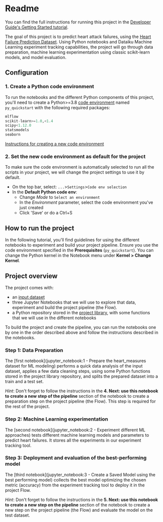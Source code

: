 # Readme

You can find the full instructions for running this project in the [Developer Guide's Getting Started tutorial](https://developer.dataiku.com/latest/getting-started/quickstart-tutorial/index.html).

The goal of this project is to predict heart attack failures, using the [Heart Failure Prediction Dataset](https://www.kaggle.com/datasets/fedesoriano/heart-failure-prediction). Using Python notebooks and Dataiku Machine Learning experiment tracking capabilities, the project will go through data preparation, machine learning experimentation using classic scikit-learn models, and model evaluation.

## Configuration

### 1. Create a Python code environment

To run the notebooks and the different Python components of this project, you'll need to create a Python>=3.8 [code environment](https://doc.dataiku.com/dss/latest/code-envs/index.html) named `py_quickstart` with the following required packages:

```python
mlflow
scikit-learn>=1.0,<1.4
scipy<1.12.0
statsmodels
seaborn
```

[Instructions for creating a new code environment](https://doc.dataiku.com/dss/latest/code-envs/operations-python.html#create-a-code-environment)

### 2. Set the new code environment as default for the project

To make sure the code environment is automatically selected to run all the scripts in your project, we will change the project settings to use it by default.

- On the top bar, select: `...`>`Settings`>`Code env selection`
- In the **Default Python code env**:
  - Change *Mode* to `Select an environment`
  - In the *Environment* parameter, select the code environment you've just created
  - Click 'Save' or do a Ctrl+S

## How to run the project

In the following tutorial, you'll find guidelines for using the different notebooks to experiment and build your project pipeline. Ensure you use the code environment specified in the **Prerequisites** (`py_quickstart`). You can change the Python kernel in the Notebook menu under **Kernel > Change Kernel**.

## Project overview

The project comes with:

- an [input dataset](dataset:heart_measures)
- three Jupyter Notebooks that we will use to explore that data, experiment and build the project pipeline (the Flow).
- a Python repository stored in the [project library](https://doc.dataiku.com/dss/latest/python/reusing-code.html#sharing-python-code-within-a-project), with some functions that we will use in the different notebooks

To build the project and create the pipeline, you can run the notebooks one by one in the order described above and follow the instructions described in the notebooks.

### Step 1: Data Preparation

The [first notebook](jupyter_notebook:1 - Prepare the heart_measures dataset for ML modeling) performs a quick data analysis of the input dataset, applies a few data cleaning steps, using some Python functions stored in the project library repository, and splits the prepared dataset into a train and a test set.

*Hint*: Don't forget to follow the instructions in the **4. Next: use this notebook to create a new step of the pipeline** section of the notebook to create a preparation step on the project pipeline (the Flow). This step is required for the rest of the project.

### Step 2: Machine Learning experimentation

The [second notebook](jupyter_notebook:2 - Experiment different ML approaches) tests different machine learning models and parameters to predict heart failures. It stores all the experiments in our experiment tracking tool.

### Step 3: Deployment and evaluation of the best-performing model

The [third notebook](jupyter_notebook:3 - Create a Saved Model using the best performing model) collects the best model optimizing the chosen metric (accuracy) from the experiment tracking tool to deploy it in the project Flow.

*Hint*: Don't forget to follow the instructions in the **5. Next: use this notebook to create a new step on the pipeline** section of the notebook to create a new step on the project pipeline (the Flow) and evaluate the model on the test dataset.
